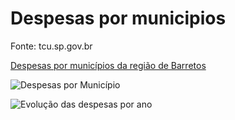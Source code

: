 # Despesas por municipios 

Fonte: tcu.sp.gov.br

[Despesas por municípios da região de Barretos](https://lookerstudio.google.com/reporting/70d14ac8-3a9a-4ad0-9f6f-d50db26b6c4d)

![Despesas por Município](https://images2.imgbox.com/b9/97/lQ2GoEcX_o.png)

![Evolução das despesas por ano](https://images2.imgbox.com/b1/e4/tzbCeanL_o.png)

